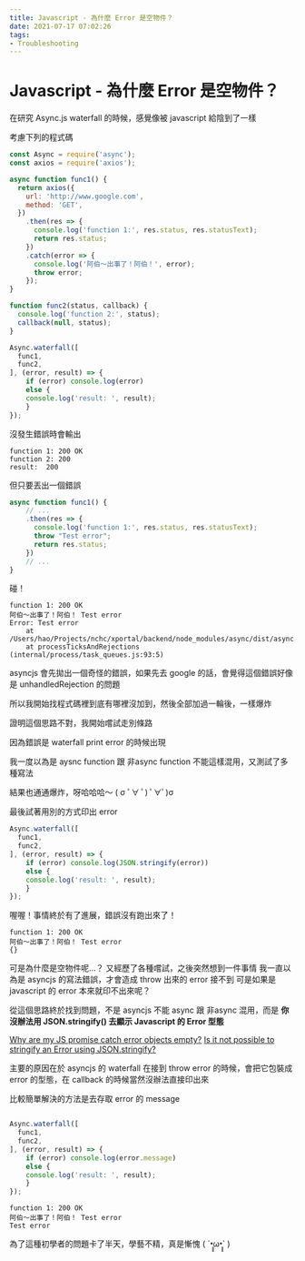 ```yaml
---
title: Javascript - 為什麼 Error 是空物件？
date: 2021-07-17 07:02:26
tags:
- Troubleshooting
---
```

# Javascript - 為什麼 Error 是空物件？
在研究 Async.js waterfall 的時候，感覺像被 javascript 給陰到了一樣

考慮下列的程式碼

```js
const Async = require('async');
const axios = require('axios');

async function func1() {
  return axios({
    url: 'http://www.google.com',
    method: 'GET',
  })
    .then(res => {
      console.log('function 1:', res.status, res.statusText);
      return res.status;
    })
    .catch(error => {
      console.log('阿伯～出事了！阿伯！', error);
      throw error;
    });
}

function func2(status, callback) {
  console.log('function 2:', status);
  callback(null, status);
}

Async.waterfall([
  func1,
  func2,
], (error, result) => {
	if (error) console.log(error)
	else {
    console.log('result: ', result);
	}
});
```

沒發生錯誤時會輸出
```
function 1: 200 OK
function 2: 200
result:  200
```

但只要丟出一個錯誤
```js
async function func1() {
    // ...
    .then(res => {
      console.log('function 1:', res.status, res.statusText);
	  throw "Test error";
      return res.status;
    })
    // ...
}
```

碰！

```
function 1: 200 OK
阿伯～出事了！阿伯！ Test error
Error: Test error
    at /Users/hao/Projects/nchc/xportal/backend/node_modules/async/dist/async.js:173:65
    at processTicksAndRejections (internal/process/task_queues.js:93:5)
```

asyncjs 會先拋出一個奇怪的錯誤，如果先去 google 的話，會覺得這個錯誤好像是 unhandledRejection 的問題

所以我開始找程式碼裡到底有哪裡沒加到，然後全部加過一輪後，一樣爆炸

證明這個思路不對，我開始嚐試走別條路

因為錯誤是 waterfall print error 的時候出現

我一度以為是 aysnc function 跟 非async function 不能這樣混用，又測試了多種寫法

結果也通通爆炸，呀哈哈哈～   ( σ ﾟ∀ ﾟ) ﾟ∀ﾟ)σ 
<br/>

最後試著用別的方式印出 error
```js
Async.waterfall([
  func1,
  func2,
], (error, result) => {
	if (error) console.log(JSON.stringify(error))
	else {
    console.log('result: ', result);
	}
});
```
喔喔！事情終於有了進展，錯誤沒有跑出來了！
```
function 1: 200 OK
阿伯～出事了！阿伯！ Test error
{}
```
可是為什麼是空物件呢…？
又經歷了各種嚐試，之後突然想到一件事情
我一直以為是 asyncjs 的寫法錯誤，才會造成 throw 出來的 error 接不到
可是如果是 javascript 的 error 本來就印不出來呢？

從這個思路終於找到問題，不是 asyncjs 不能 async 跟 非async 混用，而是 **你沒辦法用 JSON.stringify() 去顯示 Javascript 的 Error 型態**

[Why are my JS promise catch error objects empty?](https://stackoverflow.com/questions/38513493/why-are-my-js-promise-catch-error-objects-empty)
[Is it not possible to stringify an Error using JSON.stringify?](https://stackoverflow.com/questions/18391212/is-it-not-possible-to-stringify-an-error-using-json-stringify)

主要的原因在於 asyncjs 的 waterfall 在接到 throw error 的時候，會把它包裝成 error 的型態，在 callback 的時候當然沒辦法直接印出來

比較簡單解決的方法是去存取 error 的 message
```js

Async.waterfall([
  func1,
  func2,
], (error, result) => {
	if (error) console.log(error.message)
	else {
    console.log('result: ', result);
	}
});
```
```
function 1: 200 OK
阿伯～出事了！阿伯！ Test error
Test error
```

為了這種初學者的問題卡了半天，學藝不精，真是慚愧 ( ´•̥̥̥ω•̥̥̥` )
